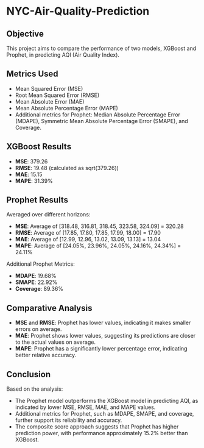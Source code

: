 # NYC-Air-Quality-Prediction

## Objective

This project aims to compare the performance of two models, XGBoost and Prophet, in predicting AQI (Air Quality Index).

## Metrics Used

- Mean Squared Error (MSE)
- Root Mean Squared Error (RMSE)
- Mean Absolute Error (MAE)
- Mean Absolute Percentage Error (MAPE)
- Additional metrics for Prophet: Median Absolute Percentage Error (MDAPE), Symmetric Mean Absolute Percentage Error (SMAPE), and Coverage.

## XGBoost Results

- **MSE**: 379.26
- **RMSE**: 19.48 (calculated as sqrt(379.26))
- **MAE**: 15.15
- **MAPE**: 31.39%

## Prophet Results

Averaged over different horizons:

- **MSE**: Average of [318.48, 316.81, 318.45, 323.58, 324.09] = 320.28
- **RMSE**: Average of [17.85, 17.80, 17.85, 17.99, 18.00] = 17.90
- **MAE**: Average of [12.99, 12.96, 13.02, 13.09, 13.13] = 13.04
- **MAPE**: Average of [24.05%, 23.96%, 24.05%, 24.16%, 24.34%] = 24.11%

Additional Prophet Metrics:

- **MDAPE**: 19.68%
- **SMAPE**: 22.92%
- **Coverage**: 89.36%

## Comparative Analysis

- **MSE** and **RMSE**: Prophet has lower values, indicating it makes smaller errors on average.
- **MAE**: Prophet shows lower values, suggesting its predictions are closer to the actual values on average.
- **MAPE**: Prophet has a significantly lower percentage error, indicating better relative accuracy.

## Conclusion

Based on the analysis:
- The Prophet model outperforms the XGBoost model in predicting AQI, as indicated by lower MSE, RMSE, MAE, and MAPE values.
- Additional metrics for Prophet, such as MDAPE, SMAPE, and coverage, further support its reliability and accuracy.
- The composite score approach suggests that Prophet has higher prediction power, with performance approximately 15.2% better than XGBoost.
